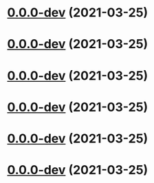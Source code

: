 # [0.0.0-dev](https://github.com/AlexRogalskiy/github-action-tag-replacer/compare/v2.0.1...v0.0.0-dev) (2021-03-25)



# [0.0.0-dev](https://github.com/AlexRogalskiy/github-action-tag-replacer/compare/v2.0.1...v0.0.0-dev) (2021-03-25)



# [0.0.0-dev](https://github.com/AlexRogalskiy/github-action-tag-replacer/compare/v2.0.1...v0.0.0-dev) (2021-03-25)



# [0.0.0-dev](https://github.com/AlexRogalskiy/github-action-tag-replacer/compare/v2.0.1...v0.0.0-dev) (2021-03-25)



# [0.0.0-dev](https://github.com/AlexRogalskiy/github-action-tag-replacer/compare/v2.0.1...v0.0.0-dev) (2021-03-25)



# [0.0.0-dev](https://github.com/AlexRogalskiy/github-action-tag-replacer/compare/v2.0.1...v0.0.0-dev) (2021-03-25)



